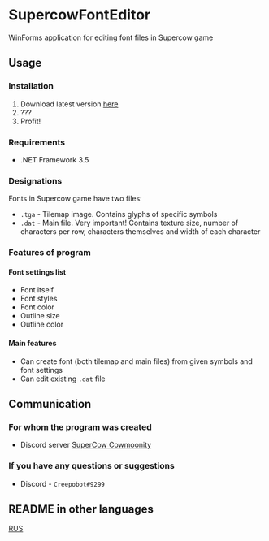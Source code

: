 # SupercowFontEditor
WinForms application for editing font files in Supercow game

## Usage

### Installation

1. Download latest version [here](https://github.com/Creepobot/supercow-font-editor/releases/latest)
2. ???
3. Profit!

### Requirements

- .NET Framework 3.5

### Designations

Fonts in Supercow game have two files:

- `.tga` - Tilemap image. Contains glyphs of specific symbols
- `.dat` - Main file. Very important! Contains texture size, number of characters per row, characters themselves and width of each character

### Features of program

#### Font settings list

- Font itself
- Font styles
- Font color
- Outline size
- Outline color

#### Main features

- Can create font (both tilemap and main files) from given symbols and font settings
- Can edit existing `.dat` file

## Communication

### For whom the program was created
- Discord server [SuperCow Cowmoonity](https://discord.supercow.community/)

### If you have any questions or suggestions
- Discord - `Creepobot#9299`

## README in other languages
[RUS](https://github.com/Creepobot/supercow-font-editor/blob/main/README_RU.md)
